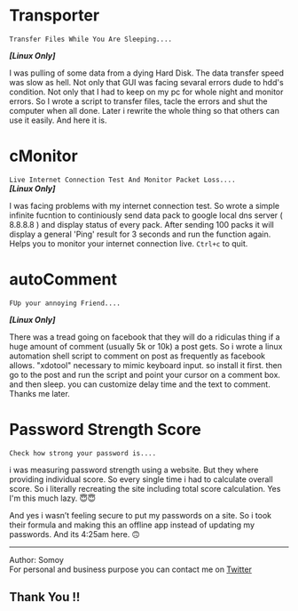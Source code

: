 # Transporter
`
Transfer Files While You Are Sleeping....
`  
  
***[Linux Only]*** 

I was pulling of some data from a dying Hard Disk. The data transfer speed was slow as hell.
Not only that GUI was facing sevaral errors dude to hdd's condition. Not only that I had to keep on my pc for whole night and monitor errors. So I wrote a script to transfer files, tacle the errors and shut the computer when all done. Later i rewrite the whole thing so that others can use it easily. And here it is.

# cMonitor
`
Live Internet Connection Test And Monitor Packet Loss.... 
`  
***[Linux Only]***

I was facing problems with my internet connection test. So wrote a simple infinite fucntion to continiously send data pack to google local dns server ( 8.8.8.8 ) and display status of every pack. After sending 100 packs it will display a general 'Ping' result for 3 seconds and run the function again. Helps you to monitor your internet connection live. ```Ctrl+c``` to quit. 


# autoComment
`
FUp your annoying Friend....
`  
  
***[Linux Only]***

There was a tread going on facebook that they will do a ridiculas thing if a huge amount of comment (usually 5k or 10k) a post gets. So i wrote a linux automation shell script to comment on post as frequently as facebook allows. "xdotool" necessary to mimic keyboard input. so install it first. then go to the post and run the script and point your cursor on a comment box. and then sleep. you can customize delay time and the text to comment. Thanks me later.



# Password Strength Score
`
Check how strong your password is....
`  
  
 
i was measuring password strength using a website. But they where providing individual score. So every single time i had to calculate overall score. So i literally recreating the site including total score calculation. Yes I'm this much lazy. 😇😇

And yes i wasn’t feeling secure to put my passwords on a site. So i took their formula and making this an offline app instead of updating my passwords. And its 4:25am here. 🙃


***

Author: Somoy  
For personal and business purpose you can contact me on [Twitter](https://twitter.com/xSomoy)

## Thank You !!

